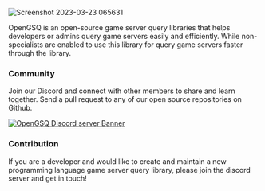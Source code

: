 ![Screenshot 2023-03-23 065631](https://user-images.githubusercontent.com/29337428/227056801-c65fcc64-9719-4719-ba00-76398607d899.jpg)

OpenGSQ is an open-source game server query libraries that helps developers or admins query game servers easily and efficiently.
While non-specialists are enabled to use this library for query game servers faster through the library.

### Community
Join our Discord and connect with other members to share and learn together. Send a pull request to any of our open source repositories on Github.

[![OpenGSQ Discord server Banner](https://discord.com/api/guilds/1088231927179395133/widget.png?style=banner2)](https://discord.gg/9BTG3KE9gC)


### Contribution
If you are a developer and would like to create and maintain a new programming language game server query library, please join the discord server and get in touch!
